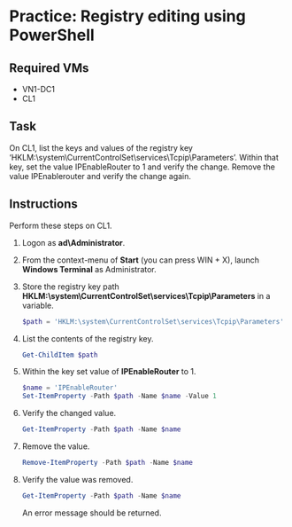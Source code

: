 # Practice: Registry editing using PowerShell

## Required VMs

* VN1-DC1
* CL1

## Task

On CL1, list the keys and values of the registry key ‘HKLM:\system\CurrentControlSet\services\Tcpip\Parameters’. Within that key, set the value IPEnableRouter to 1 and verify the change. Remove the value IPEnablerouter and verify the change again.

## Instructions

Perform these steps on CL1.

1. Logon as **ad\Administrator**.
1. From the context-menu of **Start** (you can press WIN + X), launch **Windows Terminal** as Administrator.
1. Store the registry key path **HKLM:\system\CurrentControlSet\services\Tcpip\Parameters** in a variable.

    ````powershell
    $path = 'HKLM:\system\CurrentControlSet\services\Tcpip\Parameters'
    ````

1. List the contents of the registry key.

    ````powershell
    Get-ChildItem $path
    ````

1. Within the key set value of **IPEnableRouter** to 1.

    ````powershell
    $name = 'IPEnableRouter'
    Set-ItemProperty -Path $path -Name $name -Value 1
    ````

1. Verify the changed value.

    ````powershell
    Get-ItemProperty -Path $path -Name $name
    ````

1. Remove the value.

    ````powershell
    Remove-ItemProperty -Path $path -Name $name
    ````

1. Verify the value was removed.

    ````powershell
    Get-ItemProperty -Path $path -Name $name
    ````

    An error message should be returned.

